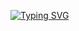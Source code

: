 
[![Typing SVG](https://readme-typing-svg.demolab.com?font=Jetbrains+Mono&pause=1000&color=05F70C&width=435&lines=Hi+I'm+Sarvan+Kumar)](https://git.io/typing-svg)
